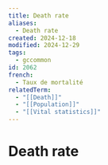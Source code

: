 ```yaml
---
title: Death rate
aliases:
  - Death rate
created: 2024-12-18
modified: 2024-12-29
tags:
  - gccommon
id: 2062
french:
  - Taux de mortalité
relatedTerm:
  - "[[Death]]"
  - "[[Population]]"
  - "[[Vital statistics]]"
---
```

# Death rate
